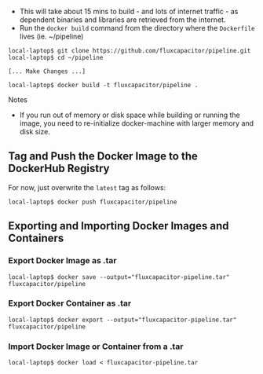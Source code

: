 * This will take about 15 mins to build - and lots of internet traffic - as dependent binaries and libraries are retrieved from the internet.
* Run the `docker build` command from the directory where the `Dockerfile` lives (ie. ~/pipeline)

```
local-laptop$ git clone https://github.com/fluxcapacitor/pipeline.git
local-laptop$ cd ~/pipeline

[... Make Changes ...]

local-laptop$ docker build -t fluxcapacitor/pipeline .
```
Notes
* If you run out of memory or disk space while building or running the image, you need to re-initialize docker-machine with larger memory and disk size.

## Tag and Push the Docker Image to the DockerHub Registry
For now, just overwrite the `latest` tag as follows:
```
local-laptop$ docker push fluxcapacitor/pipeline
```

## Exporting and Importing Docker Images and Containers
### Export Docker Image as .tar
```
local-laptop$ docker save --output="fluxcapacitor-pipeline.tar" fluxcapacitor/pipeline
```
### Export Docker Container as .tar
```
local-laptop$ docker export --output="fluxcapacitor-pipeline.tar" fluxcapacitor/pipeline
```
### Import Docker Image or Container from a .tar
```
local-laptop$ docker load < fluxcapacitor-pipeline.tar
```